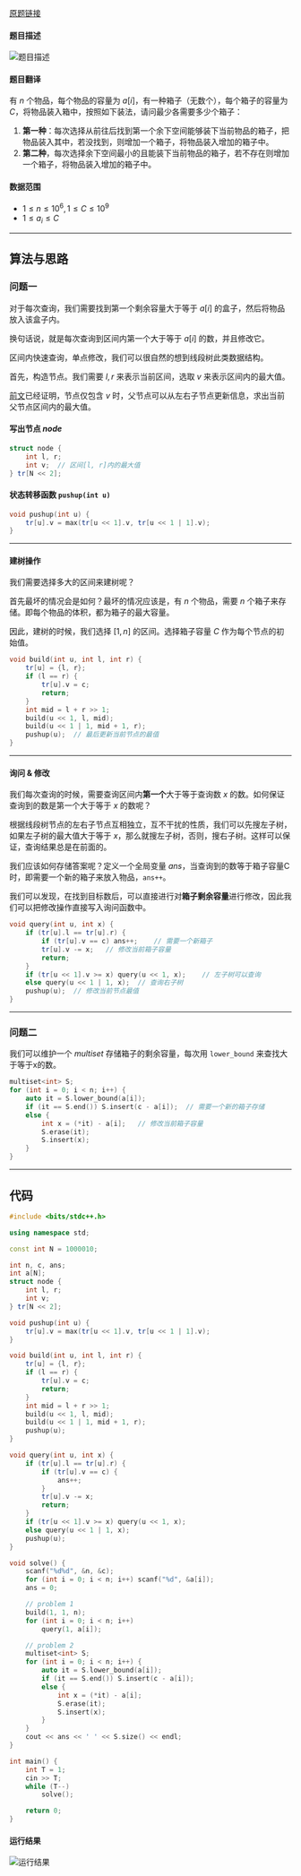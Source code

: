 [原题链接](https://codeforces.com/gym/102770/problem/B)

#### 题目描述
![题目描述](./img/cf107220.png)

#### 题目翻译
有 $n$ 个物品，每个物品的容量为 $a[i]$，有一种箱子（无数个），每个箱子的容量为 $C$，将物品装入箱中，按照如下装法，请问最少各需要多少个箱子：

1. **第一种**：每次选择从前往后找到第一个余下空间能够装下当前物品的箱子，把物品装入其中，若没找到，则增加一个箱子，将物品装入增加的箱子中。
2. **第二种**，每次选择余下空间最小的且能装下当前物品的箱子，若不存在则增加一个箱子，将物品装入增加的箱子中。

#### 数据范围
- $1≤n≤10^6, 1≤C≤10^9$
- $1 \le a_i \le C$

---

## 算法与思路

### 问题一
对于每次查询，我们需要找到第一个剩余容量大于等于 $a[i]$ 的盒子，然后将物品放入该盒子内。

换句话说，就是每次查询到区间内第一个大于等于 $a[i]$ 的数，并且修改它。

区间内快速查询，单点修改，我们可以很自然的想到线段树此类数据结构。

首先，构造节点。我们需要 $l,r$ 来表示当前区间，选取 $v$ 来表示区间内的最大值。

[前文](/algorithm/segmentTree/2/)已经证明，节点仅包含 $v$ 时，父节点可以从左右子节点更新信息，求出当前父节点区间内的最大值。

#### 写出节点 $node$
```cpp
struct node {
	int l, r;
	int v;  // 区间[l, r]内的最大值
} tr[N << 2];
```

#### 状态转移函数 `pushup(int u)`
```cpp
void pushup(int u) {
	tr[u].v = max(tr[u << 1].v, tr[u << 1 | 1].v);
}
```

---

#### 建树操作
我们需要选择多大的区间来建树呢？

首先最坏的情况会是如何？最坏的情况应该是，有 $n$ 个物品，需要 $n$ 个箱子来存储。即每个物品的体积，都为箱子的最大容量。

因此，建树的时候，我们选择 $[1,n]$ 的区间。选择箱子容量 $C$ 作为每个节点的初始值。
```cpp
void build(int u, int l, int r) {
	tr[u] = {l, r};
	if (l == r) {
		tr[u].v = c;
		return;
	}
	int mid = l + r >> 1;
	build(u << 1, l, mid);
	build(u << 1 | 1, mid + 1, r);
	pushup(u);  // 最后更新当前节点的最值
}
```

---

#### 询问 & 修改
我们每次查询的时候，需要查询区间内**第一个**大于等于查询数 $x$ 的数。如何保证查询到的数是第一个大于等于 $x$ 的数呢？

根据线段树节点的左右子节点互相独立，互不干扰的性质，我们可以先搜左子树，如果左子树的最大值大于等于 $x$，那么就搜左子树，否则，搜右子树。这样可以保证，查询结果总是在前面的。

我们应该如何存储答案呢？定义一个全局变量 $ans$，当查询到的数等于箱子容量C时，即需要一个新的箱子来放入物品，`ans++`。

我们可以发现，在找到目标数后，可以直接进行对**箱子剩余容量**进行修改，因此我们可以把修改操作直接写入询问函数中。
```cpp
void query(int u, int x) {
	if (tr[u].l == tr[u].r) {
		if (tr[u].v == c) ans++;    // 需要一个新箱子
		tr[u].v -= x;   // 修改当前箱子容量
		return;
	}
	if (tr[u << 1].v >= x) query(u << 1, x);    // 左子树可以查询
	else query(u << 1 | 1, x);  // 查询右子树
	pushup(u);  // 修改当前节点最值
}
```

---

### 问题二
我们可以维护一个 $multiset$ 存储箱子的剩余容量，每次用 `lower_bound` 来查找大于等于x的数。
```cpp
multiset<int> S;
for (int i = 0; i < n; i++) {
    auto it = S.lower_bound(a[i]);
    if (it == S.end()) S.insert(c - a[i]);  // 需要一个新的箱子存储
    else {
        int x = (*it) - a[i];   // 修改当前箱子容量
        S.erase(it);
        S.insert(x);
    }
}
```

---

## 代码
```cpp
#include <bits/stdc++.h>

using namespace std;

const int N = 1000010;

int n, c, ans;
int a[N];
struct node {
	int l, r;
	int v;
} tr[N << 2];

void pushup(int u) {
	tr[u].v = max(tr[u << 1].v, tr[u << 1 | 1].v);
}

void build(int u, int l, int r) {
	tr[u] = {l, r};
	if (l == r) {
		tr[u].v = c;
		return;
	}
	int mid = l + r >> 1;
	build(u << 1, l, mid);
	build(u << 1 | 1, mid + 1, r);
	pushup(u);
}

void query(int u, int x) {
	if (tr[u].l == tr[u].r) {
		if (tr[u].v == c) {
			ans++;
		}
		tr[u].v -= x;
		return;
	}
	if (tr[u << 1].v >= x) query(u << 1, x);
	else query(u << 1 | 1, x);
	pushup(u);
}

void solve() {
	scanf("%d%d", &n, &c);
	for (int i = 0; i < n; i++) scanf("%d", &a[i]);
	ans = 0;

    // problem 1
	build(1, 1, n);
	for (int i = 0; i < n; i++) 
		query(1, a[i]);

    // problem 2
	multiset<int> S;
	for (int i = 0; i < n; i++) {
		auto it = S.lower_bound(a[i]);
		if (it == S.end()) S.insert(c - a[i]);
		else {
			int x = (*it) - a[i];
			S.erase(it);
			S.insert(x);
		}
	}
	cout << ans << ' ' << S.size() << endl;
}

int main() {
	int T = 1;
	cin >> T;
	while (T--)
		solve();

	return 0;
}
```

#### 运行结果
![运行结果](./img/accf107220B.png)